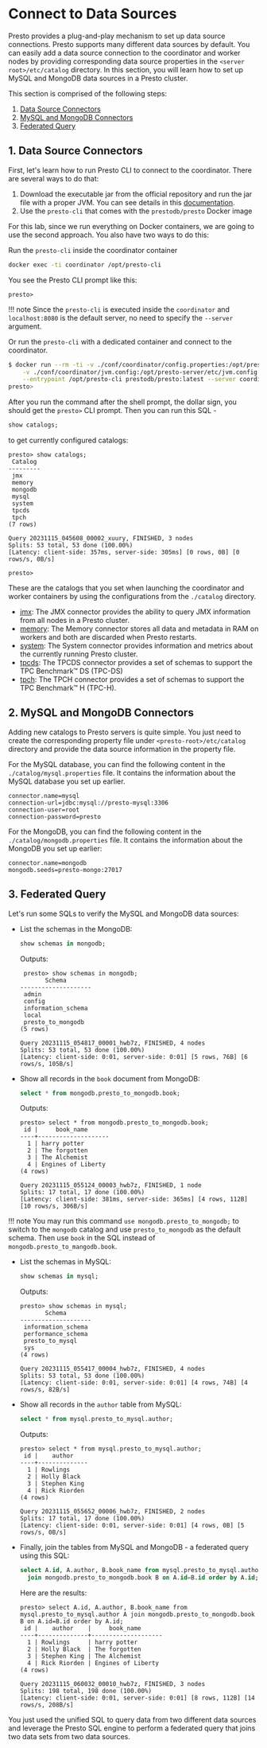 # Connect to Data Sources

Presto provides a plug-and-play mechanism to set up data source connections. Presto supports many different data sources by default.
You can easily add a data source connection to the coordinator and worker nodes by providing corresponding data source properties in
the `<server root>/etc/catalog` directory. In this section, you will learn how to set up MySQL and MongoDB data sources in a Presto
cluster.

This section is comprised of the following steps:

1. [Data Source Connectors](#1-data-source-connectors)
1. [MySQL and MongoDB Connectors](#2-mysql-and-mongodb-connectors)
1. [Federated Query](#3-federated-query)

## 1. Data Source Connectors

First, let's learn how to run Presto CLI to connect to the coordinator. There are several ways to do that:

1. Download the executable jar from the official repository and run the jar file with a proper JVM.
  You can see details in this [documentation](http://prestodb.io/docs/current/installation/cli.html#install-the-presto-cli).
1. Use the `presto-cli` that comes with the `prestodb/presto` Docker image

For this lab, since we run everything on Docker containers, we are going to use the second approach. You also have two ways
to do this:

Run the `presto-cli` inside the coordinator container
```sh
docker exec -ti coordinator /opt/presto-cli
```

You see the Presto CLI prompt like this:
```
presto>
```

!!! note
    Since the `presto-cli` is executed inside the `coordinator` and `localhost:8080` is the default server,
    no need to specify the `--server` argument.

Or run the `presto-cli` with a dedicated container and connect to the coordinator.
```sh
$ docker run --rm -ti -v ./conf/coordinator/config.properties:/opt/presto-server/etc/config.properties \
    -v ./conf/coordinator/jvm.config:/opt/presto-server/etc/jvm.config --net presto_network \
    --entrypoint /opt/presto-cli prestodb/presto:latest --server coordinator:8080
presto>
```

After you run the command after the shell prompt, the dollar sign, you should get the `presto>` CLI prompt. Then you can run
this SQL -
```sql
show catalogs;
```
to get currently configured catalogs:
```
presto> show catalogs;
 Catalog
---------
 jmx
 memory
 mongodb
 mysql
 system
 tpcds
 tpch
(7 rows)

Query 20231115_045608_00002_xuury, FINISHED, 3 nodes
Splits: 53 total, 53 done (100.00%)
[Latency: client-side: 357ms, server-side: 305ms] [0 rows, 0B] [0 rows/s, 0B/s]

presto>
```

These are the catalogs that you set when launching the coordinator and worker containers by using the configurations
from the `./catalog` directory.

- [jmx](http://prestodb.io/docs/current/connector/jmx.html): The JMX connector provides the ability to query JMX
  information from all nodes in a Presto cluster.
- [memory](http://prestodb.io/docs/current/connector/memory.html): The Memory connector stores all data and metadata
  in RAM on workers and both are discarded when Presto restarts.
- [system](http://prestodb.io/docs/current/connector/system.html): The System connector provides information and
  metrics about the currently running Presto cluster.
- [tpcds](http://prestodb.io/docs/current/connector/tpcds.html): The TPCDS connector provides a set of schemas
  to support the TPC Benchmark™ DS (TPC-DS)
- [tpch](http://prestodb.io/docs/current/connector/tpch.html): The TPCH connector provides a set of schemas to
  support the TPC Benchmark™ H (TPC-H).


## 2. MySQL and MongoDB Connectors

Adding new catalogs to Presto servers is quite simple. You just need to create the corresponding property file under
`<presto-root>/etc/catalog` directory and provide the data source information in the property file.

For the MySQL database, you can find the following content in the `./catalog/mysql.properties` file. It contains
the information about the MySQL database you set up earlier.

```
connector.name=mysql
connection-url=jdbc:mysql://presto-mysql:3306
connection-user=root
connection-password=presto
```


For the MongoDB, you can find the following content in the `./catalog/mongodb.properties` file. It contains
the information about the MongoDB you set up earlier:

```
connector.name=mongodb
mongodb.seeds=presto-mongo:27017
```

## 3. Federated Query

Let's run some SQLs to verify the MySQL and MongoDB data sources:

- List the schemas in the MongoDB:
  ```sql
  show schemas in mongodb;
  ```
  Outputs:
  ```
   presto> show schemas in mongodb;
         Schema
  --------------------
   admin
   config
   information_schema
   local
   presto_to_mongodb
  (5 rows)

  Query 20231115_054817_00001_hwb7z, FINISHED, 4 nodes
  Splits: 53 total, 53 done (100.00%)
  [Latency: client-side: 0:01, server-side: 0:01] [5 rows, 76B] [6 rows/s, 105B/s]
  ```
- Show all records in the `book` document from MongoDB:
  ```sql
  select * from mongodb.presto_to_mongodb.book;
  ```
  Outputs:
  ```
  presto> select * from mongodb.presto_to_mongodb.book;
   id |     book_name
  ----+--------------------
    1 | harry potter
    2 | The forgotten
    3 | The Alchemist
    4 | Engines of Liberty
  (4 rows)

  Query 20231115_055124_00003_hwb7z, FINISHED, 1 node
  Splits: 17 total, 17 done (100.00%)
  [Latency: client-side: 381ms, server-side: 365ms] [4 rows, 112B] [10 rows/s, 306B/s]
  ```
!!! note
    You may run this command `use mongodb.presto_to_mongodb;` to switch to the `mongodb` catalog
    and use `presto_to_mongodb` as the default schema. Then use `book` in the SQL instead of
    `mongodb.presto_to_mangodb.book`.
- List the schemas in MySQL:
  ```sql
  show schemas in mysql;
  ```
  Outputs:
  ```
  presto> show schemas in mysql;
         Schema
  --------------------
   information_schema
   performance_schema
   presto_to_mysql
   sys
  (4 rows)

  Query 20231115_055417_00004_hwb7z, FINISHED, 4 nodes
  Splits: 53 total, 53 done (100.00%)
  [Latency: client-side: 0:01, server-side: 0:01] [4 rows, 74B] [4 rows/s, 82B/s]
  ```
- Show all records in the `author` table from MySQL:
  ```sql
  select * from mysql.presto_to_mysql.author;
  ```
  Outputs:
  ```
  presto> select * from mysql.presto_to_mysql.author;
   id |    author
  ----+--------------
    1 | Rowlings
    2 | Holly Black
    3 | Stephen King
    4 | Rick Riorden
  (4 rows)

  Query 20231115_055652_00006_hwb7z, FINISHED, 2 nodes
  Splits: 17 total, 17 done (100.00%)
  [Latency: client-side: 0:01, server-side: 0:01] [4 rows, 0B] [5 rows/s, 0B/s]
  ```
- Finally, join the tables from MySQL and MongoDB - a federated query using this SQL:
  ```sql
  select A.id, A.author, B.book_name from mysql.presto_to_mysql.author A
    join mongodb.presto_to_mongodb.book B on A.id=B.id order by A.id;
  ```
  Here are the results:
  ```
  presto> select A.id, A.author, B.book_name from mysql.presto_to_mysql.author A join mongodb.presto_to_mongodb.book B on A.id=B.id order by A.id;
   id |    author    |     book_name
  ----+--------------+--------------------
    1 | Rowlings     | harry potter
    2 | Holly Black  | The forgotten
    3 | Stephen King | The Alchemist
    4 | Rick Riorden | Engines of Liberty
  (4 rows)

  Query 20231115_060032_00010_hwb7z, FINISHED, 3 nodes
  Splits: 198 total, 198 done (100.00%)
  [Latency: client-side: 0:01, server-side: 0:01] [8 rows, 112B] [14 rows/s, 208B/s]
  ```

You just used the unified SQL to query data from two different data sources and leverage the Presto SQL engine to perform a federated query
that joins two data sets from two data sources.
